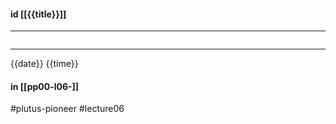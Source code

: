 #### id [[{{title}}]]
---

```haskell

```

---
{{date}} {{time}}
#### in [[pp00-l06-]]

#plutus-pioneer #lecture06 